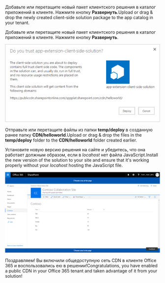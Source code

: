 <span data-ttu-id="9d54b-p109">Добавьте или перетащите новый пакет клиентского решения в каталог приложений в клиенте. Нажмите кнопку **Развернуть**.</span><span class="sxs-lookup"><span data-stu-id="9d54b-p109">Upload or drag & drop the newly created client-side solution package to the app catalog in your tenant.</span></span>

Добавьте или перетащите новый пакет клиентского решения в каталог приложений в клиенте. Нажмите кнопку **Развернуть**.

![Диалоговое окно доверия в каталоге приложений с путем к конечной точке CDN](../../../../images/ext-app-approve-cdn-address.png)

<span data-ttu-id="9d54b-148">Отправьте или перетащите файлы из папки **temp/deploy** в созданную ранее папку **CDN/helloworld**.</span><span class="sxs-lookup"><span data-stu-id="9d54b-148">Upload or drag & drop the files in the **temp/deploy** folder to the **CDN/helloworld** folder created earlier.</span></span>

<span data-ttu-id="9d54b-149">Установите новую версию решения на сайте и убедитесь, что она работает должным образом, если в *locahost* нет файла JavaScript.</span><span class="sxs-lookup"><span data-stu-id="9d54b-149">Install the new version of the solution to your site and ensure that it's working properly without your *locahost* hosting the JavaScript file.</span></span>

![Пользовательские элементы верхнего и нижнего колонтитулов на странице](../../../../images/ext-app-header-footer-visible.png)

<span data-ttu-id="9d54b-151">Поздравляем! Вы включили общедоступную сеть CDN в клиенте Office 365 и воспользовались ею в решении!</span><span class="sxs-lookup"><span data-stu-id="9d54b-151">Congratulations, you have enabled a public CDN in your Office 365 tenant and taken advantage of it from your solution!</span></span>
